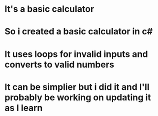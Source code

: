 # It's a basic calculator

# So i created a basic calculator in c# 
# It uses loops for invalid inputs and converts to valid numbers
# It can be simplier but i did it and I'll probably be working on updating it as I learn

